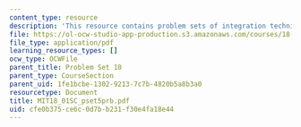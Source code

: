 ```yaml
---
content_type: resource
description: 'This resource contains problem sets of integration techniques. '
file: https://ol-ocw-studio-app-production.s3.amazonaws.com/courses/18-01sc-single-variable-calculus-fall-2010/cfe0b375ce6c0d7bb231f30e4fa18e44_MIT18_01SC_pset5prb.pdf
file_type: application/pdf
learning_resource_types: []
ocw_type: OCWFile
parent_title: Problem Set 10
parent_type: CourseSection
parent_uid: 1fe1bcbe-1302-9213-7c7b-4820b5a8b3a0
resourcetype: Document
title: MIT18_01SC_pset5prb.pdf
uid: cfe0b375-ce6c-0d7b-b231-f30e4fa18e44
---
```


